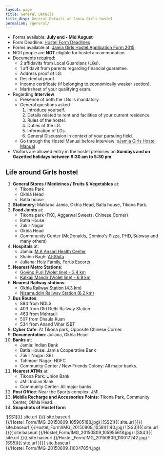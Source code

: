 ```yaml
---
layout: page
title: General Details
title_disp: General Details of Jamia Girls hostel
permalink: /general/
---
```


- Forms available: **July end - Mid August**
- Form Deadline: [Hostel Form Deadlines](http://jmi.ac.in/upload/hostel/hgr_corregendum_2015july28.pdf)
- Forms available at: [Jamia Girls Hostel Application Form 2015](http://jmi.ac.in/studyatjamia/hostel/latest/2/detail/129)
- NCR people are **NOT** eligible for hostel accommodation.
- Documents required:
    * 2 affidavits from Local Guardians (LGs).
    * 1 affidavit from parents regarding financial guarantee.
    * Address proof of LG.
    * Residential proof.
    * Income certificate (if belonging to economically weaker section).
    * Marksheet of your qualifying exam.
- Regarding **Interview**
    * Presence of both the LGs is mandatory.
    * General questions asked -
       1. Introduce yourself.
       2. Details related to rent and facilities of your current residence.
       3. Rules of the hostel.
       4. Duties of the LG.
       5. Information of LGs.
       6. General Discussion in context of your pursuing field.
	* Go through the Hostel Manual before interview: s[Jamia Girls Hostel Manual](http://jmi.ac.in/upload/hostel/hgr_manual_2014.pdf)       
- Visitors are allowed entry in the hostel premises on **Sundays and on Gazetted holidays between 9:30 am to 5:30 pm**.

## Life around Girls hostel
1. **General Stores / Medicines / Fruits & Vegetables** at:
    - Tikona Park
    - Okhla Head
    - Batla house
2. **Stationery**: Maktaba Jamia, Okhla Head, Batla house, Tikona Park.
3. **Food  Joints** at:
    - Tikona park (FKC, Aggarwal Sweets, Chinese Corner)
    - Batla House
    - Zakir Nagar
    - Okhla Head
    - Commnunity Center (McDonalds, Domino's Pizza, PHD, Subway and many others)
4. **Hospitals** at:
    - Jamia: [M.A Ansari Health Center](https://www.google.co.in/webhp?sourceid=chrome-instant&ion=1&espv=2&ie=UTF-8#q=jamia+MA+ansari+health+center&rflfq=1&tbm=lcl&rlha=0)
    - Shahin Bagh:  [Al-Shifa](https://www.google.co.in/maps/place/Alshifa+Hospital/@28.5567398,77.2931985,15z/data=!4m2!3m1!1s0x0:0x476181486667e974)
    - Juliana: [Holy Family](https://www.google.co.in/maps/place/Holy+Family+Hospital/@28.563012,77.2758304,15z/data=!4m2!3m1!1s0x0:0xcd2355b56b80d9cf), [Fortis Escorts](https://www.google.co.in/maps/place/Dr+A+K+Singh/@28.562147,77.2857021,15z/data=!4m2!3m1!1s0x0:0x6b890426eae72ea4)
5. **Nearest Metro Stations**:
    - [Govind Puri (Violet line) - 3.4 km](https://www.google.co.in/maps/place/Govind+Puri/@28.5443864,77.2643119,15z/data=!4m2!3m1!1s0x0:0x133322eb27c44c7c)
    - [Kalkaji Mandir (Violet line) - 6.9 km](https://www.google.co.in/maps/place/Kalkaji+Mandir/@28.5494507,77.259104,15z/data=!4m2!3m1!1s0x0:0x90121dd302afe76e)
6. **Nearest Railway stations**:
    - [Okhla Railway Station (4.3 km)](https://www.google.co.in/maps/place/Okhla+Railway+Station/@28.5588841,77.2659281,15z/data=!4m2!3m1!1s0x0:0x642610907504ac0f)
    - [Nizamuddin Railway Station (6.2 km)](https://www.google.co.in/maps/place/Hazrat+Nizamuddin+Railway+Station/@28.5890438,77.2540569,15z/data=!4m2!3m1!1s0x0:0x2585a489c2e74d12)
7. **Bus Routes**:
    - 894 from NDLS
    - 403 from Old Delhi Railway Station
    - 463 from Mehrauli
    - 507 from Dhaula Kuan
    - 534 from Anand Vihar ISBT
8. **Cyber Cafe**: At Tikona park, Opposite Chinese Corner.
9. **Documentation**: Juliana, Okhla Head.
10. **Banks** at:
    - Jamia: Indian Bank
    - Batla House: Jamia Cooperative Bank
    - Zakir Nagar: SBI
    - Tahmoor Nagar: HDFC
    - Community Center / New Friends Colony: All major banks.
11. **Nearest ATMs** at:
    - Tikona Park: Union Bank
    - JMI: Indian Bank
    - Community Center: All major banks.
12. **Post Office**: Near the Sports complex, JMI.
13. **Mobile Recharge and Accessories Points**: Tikona Park, Community Center, Okhla Head.
16. **Snapshots of Hostel form**


![SS1]({{ site.url }}{{ site.baseurl }}/Hostel_Form/IMG_20150809_105905188.jpg)
![SS2]({{ site.url }}{{ site.baseurl }}/Hostel_Form/IMG_20150809_105941140.jpg)
![SS3]({{ site.url }}{{ site.baseurl }}/Hostel_Form/IMG_20150809_105955618.jpg)
![SS4]({{ site.url }}{{ site.baseurl }}/Hostel_Form/IMG_20150809_110017242.jpg)
![SS5]({{ site.url }}{{ site.baseurl }}/Hostel_Form/IMG_20150809_110047854.jpg)
